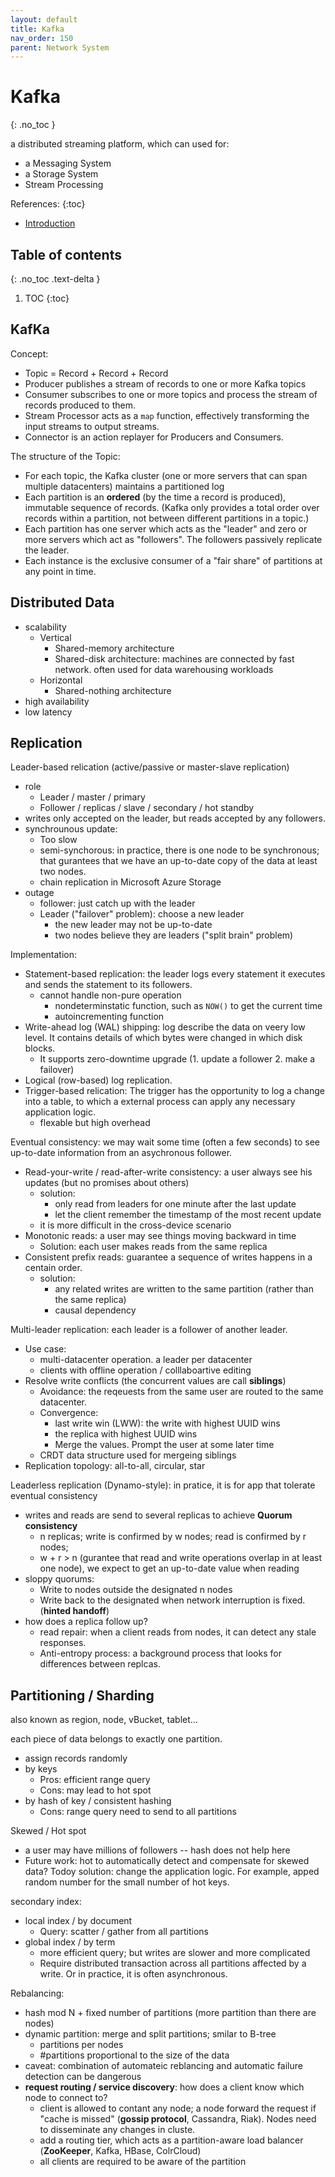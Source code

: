 ```yaml
---
layout: default
title: Kafka
nav_order: 150
parent: Network System
---
```


# Kafka
{: .no_toc }

a distributed streaming platform, which can used for:

- a Messaging System
- a Storage System
- Stream Processing

References:
{:toc}

- [Introduction](https://kafka.apache.org/intro)

## Table of contents
{: .no_toc .text-delta }

1. TOC
{:toc}

## KafKa

Concept:

- Topic = Record + Record + Record
- Producer publishes a stream of records to one or more Kafka topics
- Consumer subscribes to one or more topics and process the stream of records produced to them.
- Stream Processor acts as a `map` function, effectively transforming the input streams to output streams.
- Connector is an action replayer for Producers and Consumers.

The structure of the Topic:

- For each topic, the Kafka cluster (one or more servers that can span multiple datacenters) maintains a partitioned log
- Each partition is an **ordered** (by the time a record is produced), immutable sequence of records. (Kafka only provides a total order over records within a partition, not between different partitions in a topic.)
- Each partition has one server which acts as the "leader" and zero or more servers which act as "followers". The followers passively replicate the leader.
- Each instance is the exclusive consumer of a "fair share" of partitions at any point in time.

## Distributed Data

- scalability
  - Vertical 
    - Shared-memory architecture 
    - Shared-disk architecture: machines are connected by fast network. often used for data warehousing workloads
  - Horizontal
    - Shared-nothing architecture 
- high availability 
- low latency

## Replication

Leader-based relication (active/passive or master-slave replication)

- role
  - Leader / master / primary
  - Follower / replicas / slave / secondary / hot standby
- writes only accepted on the leader, but reads accepted by any followers.
- synchrounous update:
  - Too slow
  - semi-synchorous: in practice, there is one node to be synchronous; that gurantees that we have an up-to-date copy of the data at least two nodes.
  - chain replication in Microsoft Azure Storage
- outage
  - follower: just catch up with the leader
  - Leader ("failover" problem): choose a new leader
    - the new leader may not be up-to-date
    - two nodes believe they are leaders ("split brain" problem)

Implementation:

- Statement-based replication: the leader logs every statement it executes and sends the statement to its followers.
  - cannot handle non-pure operation
    - nondeterminstatic function, such as `NOW()` to get the current time
    - autoincrementing function
- Write-ahead log (WAL) shipping: log describe the data on veery low level. It contains details of which bytes were changed in which disk blocks.
  - It supports zero-downtime upgrade (1. update a follower 2. make a failover)
- Logical (row-based) log replication.
- Trigger-based relication: The trigger has the opportunity to log a change into a table, to which a external process can apply any necessary application logic.
  - flexable but high overhead

Eventual consistency: we may wait some time (often a few seconds) to see up-to-date information from an asychronous follower.

- Read-your-write / read-after-write consistency:  a user always see his updates (but no promises about others)
  - solution:
    - only read from leaders for one minute after the last update
    - let the client remember the timestamp of the most recent update
  - it is more difficult in the cross-device scenario 
- Monotonic reads: a user may see things moving backward in time
  - Solution: each user makes reads from the same replica
- Consistent prefix reads: guarantee a sequence of writes happens in a centain order.
  - solution:
    - any related writes are written to the same partition (rather than the same replica)
    - causal dependency

Multi-leader replication: each leader is a follower of another leader.

- Use case:
  - multi-datacenter operation. a leader per datacenter
  - clients with offline operation / colllaboartive editing
- Resolve write conflicts (the concurrent values are call **siblings**)
  - Avoidance: the reqeuests from the same user are routed to the same datacenter.
  - Convergence: 
    - last write win (LWW): the write with highest UUID wins
    - the replica with highest UUID wins 
    - Merge the values. Prompt the user at some later time
  - CRDT data structure used for mergeing siblings
- Replication topology: all-to-all, circular, star

Leaderless replication (Dynamo-style): in pratice, it is for app that tolerate eventual consistency

- writes and reads are send to several replicas to achieve **Quorum consistency**
  - n replicas; write is confirmed by w nodes; read is confirmed by r nodes;
  - w + r > n (gurantee that read and write operations overlap in at least one node), we expect to get an up-to-date value when reading
- sloppy quorums:
  - Write to nodes outside the designated n nodes 
  - Write back to the designated when network interruption is fixed. (**hinted handoff**)
- how does a replica follow up?
  - read repair: when a client reads from nodes, it can detect any stale responses.
  - Anti-entropy process: a background process that looks for differences between replcas.

## Partitioning / Sharding

also known as region, node, vBucket, tablet...

each piece of data belongs to exactly one partition.

- assign records randomly
- by keys
  - Pros: efficient range query 
  - Cons: may lead to hot spot
- by hash of key / consistent hashing
  - Cons: range query need to send to all partitions

Skewed / Hot spot

- a user may have millions of followers -- hash does not help here
- Future work: hot to automatically detect and compensate for skewed data? Todoy solution: change the application logic. For example, apped random number for the small number of hot keys.

secondary index:

- local index / by document
  - Query: scatter / gather from all partitions
- global index / by term
  - more efficient query; but writes are slower and more complicated
  - Require distributed transaction across all partitions affected by a write. Or in practice, it is often asynchronous.

Rebalancing:

- hash mod N + fixed number of partitions (more partition than there are nodes)
- dynamic partition: merge and split partitions; smilar to B-tree 
  - partitions per nodes
  - #partitions proportional to the size of the data
- caveat: combination of automateic reblancing and automatic failure detection can be dangerous
- **request routing / service discovery**: how does a client know which node to connect to?
  - client is allowed to contant any node; a node forward the request if "cache is missed" (**gossip protocol**, Cassandra, Riak). Nodes need to disseminate any changes in cluste.
  - add a routing tier, which acts as a partition-aware load balancer  (**ZooKeeper**, Kafka, HBase, ColrCloud)
  - all clients are required to be aware of the partition
